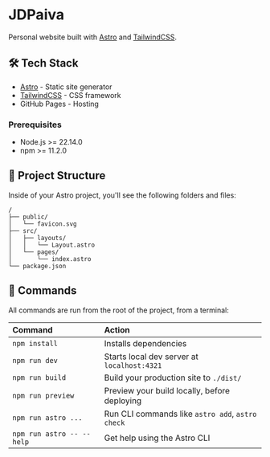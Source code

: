 # JDPaiva

Personal website built with [Astro](https://astro.build) and [TailwindCSS](https://tailwindcss.com).

## 🛠️ Tech Stack

- [Astro](https://astro.build) - Static site generator
- [TailwindCSS](https://tailwindcss.com) - CSS framework
- GitHub Pages - Hosting

### Prerequisites

- Node.js >= 22.14.0
- npm >= 11.2.0

## 🚀 Project Structure

Inside of your Astro project, you'll see the following folders and files:

```text
/
├── public/
│   └── favicon.svg
├── src/
│   ├── layouts/
│   │   └── Layout.astro
│   └── pages/
│       └── index.astro
└── package.json
```

## 🧞 Commands

All commands are run from the root of the project, from a terminal:

| Command                   | Action                                           |
| :------------------------ | :----------------------------------------------- |
| `npm install`             | Installs dependencies                            |
| `npm run dev`             | Starts local dev server at `localhost:4321`      |
| `npm run build`           | Build your production site to `./dist/`          |
| `npm run preview`         | Preview your build locally, before deploying     |
| `npm run astro ...`       | Run CLI commands like `astro add`, `astro check` |
| `npm run astro -- --help` | Get help using the Astro CLI                     |
